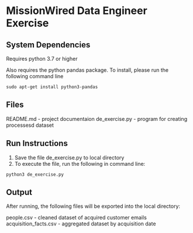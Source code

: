 # MissionWired Data Engineer Exercise

## System Dependencies

Requires python 3.7 or higher

Also requires the python pandas package. To install, please run the following command line 

```
sudo apt-get install python3-pandas
```

## Files
README.md - project documentaion
de_exercise.py - program for creating processesd dataset

## Run Instructions
1. Save the file de_exercise.py to local directory
2. To execute the file, run the following in command line:
```
python3 de_exercise.py
```

## Output
After running, the following files will be exported into the local directory:

people.csv - cleaned dataset of acquired customer emails
acquisition_facts.csv - aggregated dataset by acquisition date
